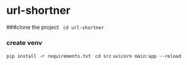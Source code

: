 # url-shortner
 ###clone the project
 ``` cd url-shortner```
 ### create venv
```pip install -r requirements.txt```
 ``` cd src```
 ```uvicorn main:app --reload```
